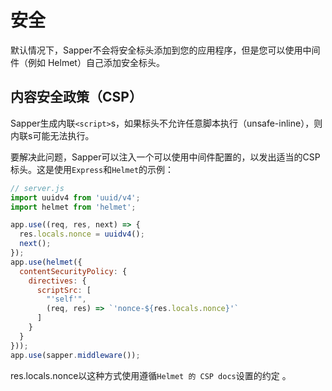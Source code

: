 # 安全

默认情况下，Sapper不会将安全标头添加到您的应用程序，但是您可以使用中间件（例如 Helmet）自己添加安全标头。

## 内容安全政策（CSP）

Sapper生成内联`<script>`s，如果标头不允许任意脚本执行（unsafe-inline），则内联s可能无法执行。

要解决此问题，Sapper可以注入一个可以使用中间件配置的，以发出适当的CSP标头。这是使用`Express`和`Helmet`的示例：

```js
// server.js
import uuidv4 from 'uuid/v4';
import helmet from 'helmet';

app.use((req, res, next) => {
  res.locals.nonce = uuidv4();
  next();
});
app.use(helmet({
  contentSecurityPolicy: {
    directives: {
      scriptSrc: [
        "'self'",
        (req, res) => `'nonce-${res.locals.nonce}'`
      ]
    }
  }
}));
app.use(sapper.middleware());
```

res.locals.nonce以这种方式使用遵循`Helmet 的 CSP docs`设置的约定 。
